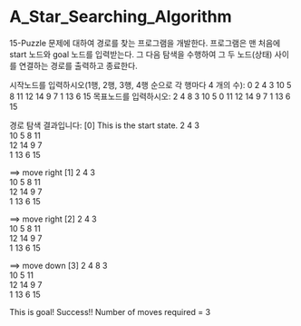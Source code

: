 # A_Star_Searching_Algorithm
15-Puzzle 문제에 대하여 경로를 찾는 프로그램을 개발한다. 프로그램은 맨 처음에 start 노드와 goal 노드를 입력받는다. 그 다음 탐색을 수행하여 그 두 노드(상태) 사이를 연결하는 경로를 출력하고 종료한다. 

시작노드를 입력하시오(1행, 2행, 3행, 4행 순으로 각 행마다 4 개의 수):
     0  2  4  3     10  5  8  11    12  14  9  7    1  13  6  15
목표노드를 입력하시오:
     2  4  8  3     10  5  0  11    12  14  9  7    1  13  6  15

경로 탐색 결과입니다:
[0]  This is the start state.
        2  4   3    
    10  5  8  11   
    12  14  9  7   
    1   13  6  15

==> move right
[1]  2     4   3    
    10  5  8  11   
    12  14  9  7   
    1  13  6  15

==> move right
[2]  2  4     3    
    10  5  8  11   
    12  14  9  7   
    1  13  6  15

==> move down
[3]  2  4  8   3    
    10  5     11   
    12  14  9  7   
    1  13  6  15

This is goal! Success!!
Number of moves required = 3
